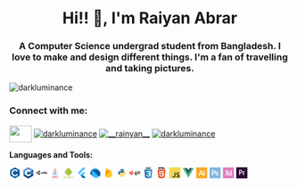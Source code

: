<h1 align="center">Hi!! 👋, I'm Raiyan Abrar</h1>
<h3 align="center">A Computer Science undergrad student from Bangladesh. I love to make and design different things. I'm a fan of travelling and taking pictures.</h3>

<p align="left"> <img src="https://komarev.com/ghpvc/?username=darkluminance" alt="darkluminance" /> </p>

<p align="left">
<h3 align="left">Connect with me:</h3>
<a href="www.linkedin.com/in/raiyan-abrar-1b874717a" target="blank"><img align="center" src="https://cdn.jsdelivr.net/npm/simple-icons@3.0.1/icons/linkedin.svg" alt="" height="30" width="40" /></a>
<a href="https://fb.com/darkluminance" target="blank"><img align="center" src="https://cdn.jsdelivr.net/npm/simple-icons@3.0.1/icons/facebook.svg" alt="darkluminance" height="30" width="40" /></a>
<a href="https://instagram.com/__rainyan__" target="blank"><img align="center" src="https://cdn.jsdelivr.net/npm/simple-icons@3.0.1/icons/instagram.svg" alt="__rainyan__" height="30" width="40" /></a>
<a href="https://dribbble.com/darkluminance" target="blank"><img align="center" src="https://cdn.jsdelivr.net/npm/simple-icons@3.0.1/icons/dribbble.svg" alt="darkluminance" height="30" width="40" /></a>


**Languages and Tools:**  

<code><img height="20" src="https://raw.githubusercontent.com/devicons/devicon/master/icons/c/c-plain.svg"></code>
<code><img height="20" src="https://raw.githubusercontent.com/github/explore/master/topics/cpp/cpp.png"></code>
<code><img height="20" src="https://raw.githubusercontent.com/github/explore/master/topics/unity/unity.png"></code>
<code><img height="20" src="https://raw.githubusercontent.com/devicons/devicon/master/icons/java/java-original-wordmark.svg"></code>
<code><img height="20" src="https://raw.githubusercontent.com/devicons/devicon/master/icons/android/android-plain-wordmark.svg"></code>
<code><img height="20" src="https://raw.githubusercontent.com/github/explore/master/topics/flutter/flutter.png"></code>
<code><img height="20" src="https://raw.githubusercontent.com/github/explore/master/topics/dart/dart.png"></code>
<code><img height="20" src="https://raw.githubusercontent.com/github/explore/master/topics/firebase/firebase.png"></code>
<code><img height="20" src="https://raw.githubusercontent.com/github/explore/master/topics/python/python.png"></code>
<code><img height="20" src="https://raw.githubusercontent.com/github/explore/master/topics/git/git.png"></code>
<code><img height="20" src="https://raw.githubusercontent.com/github/explore/80688e429a7d4ef2fca1e82350fe8e3517d3494d/topics/css/css.png"></code>
<code><img height="20" src="https://raw.githubusercontent.com/github/explore/80688e429a7d4ef2fca1e82350fe8e3517d3494d/topics/html/html.png"></code>
<code><img height="20" src="https://raw.githubusercontent.com/github/explore/master/topics/javascript/javascript.png"></code>
<code><img height="20" src="https://raw.githubusercontent.com/github/explore/80688e429a7d4ef2fca1e82350fe8e3517d3494d/topics/vue/vue.png"></code>
<code><img height="20" src="https://raw.githubusercontent.com/devicons/devicon/master/icons/illustrator/illustrator-plain.svg"></code>
<code><img height="20" src="https://raw.githubusercontent.com/devicons/devicon/master/icons/photoshop/photoshop-plain.svg"></code>
<code><img height="20" src="https://raw.githubusercontent.com/devicons/devicon/master/icons/xd/xd-plain.svg"></code>
<code><img height="20" src="https://raw.githubusercontent.com/devicons/devicon/master/icons/premierepro/premierepro-plain.svg"></code>

